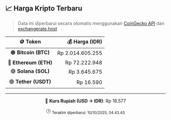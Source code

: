 

<!-- HARGA_KRIPTO -->
## 📈 Harga Kripto Terbaru

> Data ini diperbarui secara otomatis menggunakan [CoinGecko API](https://www.coingecko.com/) dan [exchangerate.host](https://exchangerate.host/)

<div align="center">

| 🪙 Token | 💰 Harga (IDR) |
|:------:|---------------:|
| 🟠 **Bitcoin (BTC)**   | Rp 2.014.605.255 |
| 🔵 **Ethereum (ETH)**  | Rp 72.222.948 |
| 🟣 **Solana (SOL)**    | Rp 3.645.675 |
| 🟢 **Tether (USDT)**   | Rp 16.590 |

---

💱 **Kurs Rupiah (USD → IDR)**: Rp 16.577

🕒 <sub>Terakhir diperbarui: 10/10/2025, 04.43.43</sub>

</div>
<!-- /HARGA_KRIPTO -->
